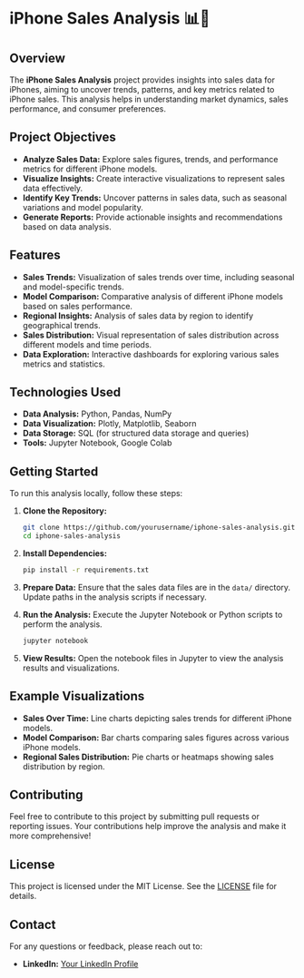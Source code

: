 
# iPhone Sales Analysis 📊📱

## Overview

The **iPhone Sales Analysis** project provides insights into sales data for iPhones, aiming to uncover trends, patterns, and key metrics related to iPhone sales. This analysis helps in understanding market dynamics, sales performance, and consumer preferences.

## Project Objectives

- **Analyze Sales Data:** Explore sales figures, trends, and performance metrics for different iPhone models.
- **Visualize Insights:** Create interactive visualizations to represent sales data effectively.
- **Identify Key Trends:** Uncover patterns in sales data, such as seasonal variations and model popularity.
- **Generate Reports:** Provide actionable insights and recommendations based on data analysis.

## Features

- **Sales Trends:** Visualization of sales trends over time, including seasonal and model-specific trends.
- **Model Comparison:** Comparative analysis of different iPhone models based on sales performance.
- **Regional Insights:** Analysis of sales data by region to identify geographical trends.
- **Sales Distribution:** Visual representation of sales distribution across different models and time periods.
- **Data Exploration:** Interactive dashboards for exploring various sales metrics and statistics.

## Technologies Used

- **Data Analysis:** Python, Pandas, NumPy
- **Data Visualization:** Plotly, Matplotlib, Seaborn
- **Data Storage:** SQL (for structured data storage and queries)
- **Tools:** Jupyter Notebook, Google Colab

## Getting Started

To run this analysis locally, follow these steps:

1. **Clone the Repository:**
   ```bash
   git clone https://github.com/yourusername/iphone-sales-analysis.git
   cd iphone-sales-analysis
   ```

2. **Install Dependencies:**
   ```bash
   pip install -r requirements.txt
   ```

3. **Prepare Data:**
   Ensure that the sales data files are in the `data/` directory. Update paths in the analysis scripts if necessary.

4. **Run the Analysis:**
   Execute the Jupyter Notebook or Python scripts to perform the analysis.
   ```bash
   jupyter notebook
   ```

5. **View Results:**
   Open the notebook files in Jupyter to view the analysis results and visualizations.

## Example Visualizations

- **Sales Over Time:** Line charts depicting sales trends for different iPhone models.
- **Model Comparison:** Bar charts comparing sales figures across various iPhone models.
- **Regional Sales Distribution:** Pie charts or heatmaps showing sales distribution by region.

## Contributing

Feel free to contribute to this project by submitting pull requests or reporting issues. Your contributions help improve the analysis and make it more comprehensive!

## License

This project is licensed under the MIT License. See the [LICENSE](LICENSE) file for details.

## Contact

For any questions or feedback, please reach out to:


- **LinkedIn:** [Your LinkedIn Profile](https://www.linkedin.com/in/alammodassir025)

